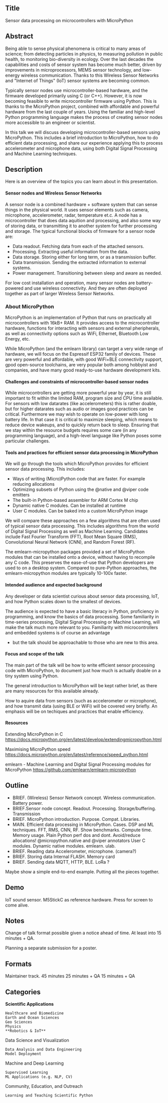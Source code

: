 
## Title

Sensor data processing on microcontrollers with MicroPython


## Abstract

Being able to sense physical phenomena is critical to many areas of science;
from detecting particles in physics, to measuring pollution in public health, to monitoring bio-diversity in ecology.
Over the last decades the capabilities and costs of sensor system has become much better,
driven by improvements in microprocessors, MEMS sensor technology, and low-energy wireless communication.
Thanks to this Wireless Sensor Networks and "Internet of Things" (IoT) sensor systems are becoming common.

Typically sensor nodes use microcontroller-based hardware, and the firmware developed primarily using C (or C++).
However, it is now becoming feasible to write microcontroller firmware using Python.
This is thanks to the MicroPython project, combined with affordable and powerful hardware from the last couple of years.
Using the familiar and high-level Python programming language makes the process of creating sensor nodes
more accessible to an engineer or scientist.

In this talk we will discuss developing microcontroller-based sensors using MicroPython.
This includes a brief introduction to MicroPython, how to do efficient data processing,
and share our experience applying this to process accelerometer and microphone data,
using both Digital Signal Processing and Machine Learning techniques.


## Description

Here is an overview of the topics you can learn about in this presentation.

#### Sensor nodes and Wireless Sensor Networks

A sensor node is a combined hardware + software system that can sense things in the physical world.
It uses sensor elements such as camera, microphone, accelerometer, radar, temperature et.c.
A node has a microcontroller that does data aquition and processing, and also some way of storing data,
or transmitting it to another system for further processing and storage.
The typical functional blocks of firmware for a sensor node are:

- Data readout. Fetching data from each of the attached sensors.
- Processing. Extracting useful information from the data.
- Data storage. Storing either for long term, or as a transmission buffer.
- Data transmission. Sending the extracted information to external systems.
- Power management. Transitioning between sleep and aware as needed.

For low cost installation and operation,
many sensor nodes are battery-powered and use wireless connectivity.
And they are often deployed together as part of larger Wireless Sensor Networks.

### About MicroPython
MicroPython is an implementation of Python that runs on practically all microcontrollers with 16kB+ RAM.
It provides access to the microcontroller hardware, functions for interacting with sensors and external pheripherals,
as well as connectivity options such as WiFi, Ethernet, Bluetooth Low Energy, etc.

While MicroPython (and the emlearn library) can target a very wide range of hardware,
we will focus on the Espressif ESP32 family of devices.
These are very powerful and affordable, with good WiFi+BLE connectivity support,
gpod open-source toolchains, are very popular both among hobbyist and companies,
and have many good ready-to-use hardware development kits.

#### Challenges and constraints of microcontroller-based sensor nodes
While microcontrollers are getting more powerful year by year,
it is still important to fit within the limited RAM, program size and CPU time available.
For sensors with low datarates (like accelerometers) this is rather doable,
but for higher datarates such as audio or images good practices can be critical.
Furthermore we may wish to operate on low-power with long battery life.
In that case it is critical to maximize sleeping, which means to reduce device wakeups,
and to quickly return back to sleep.
Ensuring that we stay within the resource budgets requires some care (in any programming language),
and a high-level language like Python poses some particular challenges.

#### Tools and practices for efficient sensor data processing in MicroPython
We will go through the tools which MicroPython provides for efficient sensor data processing.
This includes:

- Ways of writing (Micro)Python code that are faster. For example reducing allocations
- Optimizing subsets of Python using the @native and @viper code emitters
- The built-in Python-based assembler for ARM Cortex M chip
- Dynamic native C modules. Can be installed at runtime
- User C modules. Can be baked into a custom MicroPython image

We will compare these approaches on a few algorithms that are often used of typical sensor data processing.
This includes algorithms from the world of Digital Signal Processing as well as Machine Learning.
Candidates include Fast Fourier Transform (FFT), Root Mean Square (RMS),
Convolutional Neural Network (CNN), and Random Forest (RF).

The emlearn-micropython packages provided a set of MicroPython modules
that can be installed onto a device, without having to recompile any C code.
This preserves the ease-of-use that Python developers are used to on a desktop system.
Compared to pure-Python approaches, the emlearn-micropython modules are typically 10-100x faster.

#### Intended audience and expected background

Any developer or data scientist curious about sensor data processing, IoT,
and how Python scales down to the smallest of devices.

The audience is expected to have a basic literacy in Python, proficiency in programming,
and know the basics of data processing.
Some familiarity in time-series processing, Digital Signal Processing or 
Machine Learning, will make the talk much more relevant to you.
Familiarity with microcontrollers and embedded systems is of course an advantage
- but the talk should be approachable to those who are new to this area.

#### Focus and scope of the talk
The main part of the talk will be how to write efficient sensor processing code with MicroPython,
to document just how much is actually doable on a tiny system using Python.

The general introduction to MicroPython will be kept rather brief,
as there are many resources for this available already.

How to aquire data from sensors (such as accelerometer or microphone),
and how transmit data (using BLE or WiFi) will be covered very briefly.
An emphasis will be on techiques and practices that enable efficiency.

#### Resources

Extending MicroPython in C
https://docs.micropython.org/en/latest/develop/extendingmicropython.html

Maximising MicroPython speed
https://docs.micropython.org/en/latest/reference/speed_python.html

emlearn - Machine Learning and Digital Signal Processing modules for MicroPython
https://github.com/emlearn/emlearn-micropython


## Outline

- BRIEF. (Wireless) Sensor Network concept. 
Wireless communication. Battery power.
- BRIEF.Sensor node concept.
Readout. Processing. Storage/buffering. Transmission
- BRIEF. MicroPython introduction. 
Purpose. Compat. Libraries.
- MAIN. Efficient data processing in MicroPython.
Cases. DSP and ML techniques. FFT, RMS, CNN, RF.
Show benchmarks. Compute time. Memory usage. 
Plain Python perf dos and dont. Avoid/reduce allocations!
@micropython.native and @viper annotators
User C modules.
Dynamic native modules.
emlearn.
ulab.
- BRIEF. Reading data
Accelerometer, microphone. (camera?)
- BRIEF. Storing data
Internal FLASH. Memory card
- BRIEF. Sending data
MQTT, HTTP, BLE. LoRa ?

Maybe show a simple end-to-end example.
Putting all the pieces together.

## Demo
IoT sound sensor.
M5StickC as reference hardware.
Press for screen to come alive.

## Notes

Change of talk format possible given a notice ahead of time.
At least into 15 minutes + QA.

Planning a separate submission for a poster.

## Formats
Maintainer track. 45 minutes
25 minutes + QA
15 minutes + QA


## Categories

**Scientific Applications**

    Healthcare and Biomedicine
    Earth and Ocean Sciences
    Geo Sciences
    Physics
    **Robotics & IoT**

Data Science and Visualization

    Data Analysis and Data Engineering
    Model Deployment

Machine and Deep Learning

    Supervised Learning
    ML Applications (e.g. NLP, CV)

Community, Education, and Outreach

    Learning and Teaching Scientific Python
